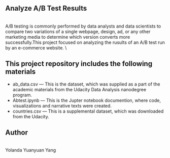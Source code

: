 ## Analyze A/B Test Results
\
A/B testing is commonly performed by data analysts and data scientists to compare two variations of a single webpage, design, ad, or any other marketing media to determine which version converts more successfully.This project focused on analyzing the rusults of an A/B test run by an e-commerce website. 
\
## This project repository includes the following materials
- ab_data.csv &mdash; This is the dataset, which was supplied as a part of the academic materials from the Udacity Data Analysis nanodegree program.
- Abtest.ipynb &mdash; This is the Jupter notebook documention, where code, visualizations and narrative texts were created.
- countries.csv &mdash; This is a supplemental dataset, which was downloaded from the Udacity.
## Author
\
Yolanda Yuanyuan Yang


